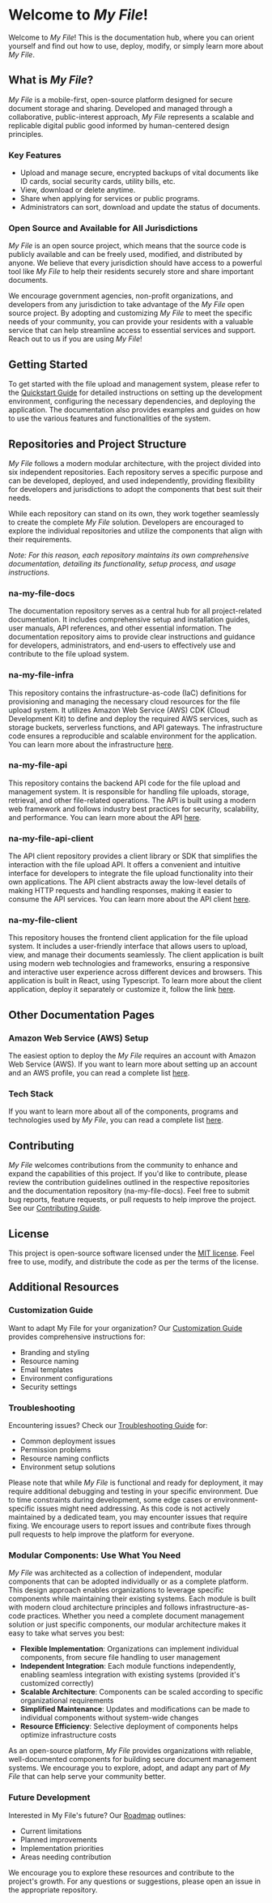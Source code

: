 # Welcome to _My File_!

Welcome to _My File_! This is the documentation hub, where you can orient yourself and find out how to use, deploy, modify, or simply learn more about _My File_.

## What is _My File_?

_My File_ is a mobile-first, open-source platform designed for secure document storage and sharing. Developed and managed through a collaborative, public-interest approach, _My File_ represents a scalable and replicable digital public good informed by human-centered design principles.

### Key Features

- Upload and manage secure, encrypted backups of vital documents like ID cards, social security cards, utility bills, etc.
- View, download or delete anytime.
- Share when applying for services or public programs.
- Administrators can sort, download and update the status of documents.

### Open Source and Available for All Jurisdictions

_My File_ is an open source project, which means that the source code is publicly available and can be freely used, modified, and distributed by anyone. We believe that every jurisdiction should have access to a powerful tool like _My File_ to help their residents securely store and share important documents.

We encourage government agencies, non-profit organizations, and developers from any jurisdiction to take advantage of the _My File_ open source project. By adopting and customizing _My File_ to meet the specific needs of your community, you can provide your residents with a valuable service that can help streamline access to essential services and support. Reach out to us if you are using _My File_!

## Getting Started

To get started with the file upload and management system, please refer to the [Quickstart Guide](quickstart.md) for detailed instructions on setting up the development environment, configuring the necessary dependencies, and deploying the application. The documentation also provides examples and guides on how to use the various features and functionalities of the system.

## Repositories and Project Structure

_My File_ follows a modern modular architecture, with the project divided into six independent repositories. Each repository serves a specific purpose and can be developed, deployed, and used independently, providing flexibility for developers and jurisdictions to adopt the components that best suit their needs.

While each repository can stand on its own, they work together seamlessly to create the complete _My File_ solution. Developers are encouraged to explore the individual repositories and utilize the components that align with their requirements.

_Note: For this reason, each repository maintains its own comprehensive documentation, detailing its functionality, setup process, and usage instructions._

### na-my-file-docs

The documentation repository serves as a central hub for all project-related documentation. It includes comprehensive setup and installation guides, user manuals, API references, and other essential information. The documentation repository aims to provide clear instructions and guidance for developers, administrators, and end-users to effectively use and contribute to the file upload system.

### na-my-file-infra

This repository contains the infrastructure-as-code (IaC) definitions for provisioning and managing the necessary cloud resources for the file upload system. It utilizes Amazon Web Service (AWS) CDK (Cloud Development Kit) to define and deploy the required AWS services, such as storage buckets, serverless functions, and API gateways. The infrastructure code ensures a reproducible and scalable environment for the application.
You can learn more about the infrastructure [here](infra.md).

### na-my-file-api

This repository contains the backend API code for the file upload and management system. It is responsible for handling file uploads, storage, retrieval, and other file-related operations. The API is built using a modern web framework and follows industry best practices for security, scalability, and performance.
You can learn more about the API [here](api.md).

### na-my-file-api-client

The API client repository provides a client library or SDK that simplifies the interaction with the file upload API. It offers a convenient and intuitive interface for developers to integrate the file upload functionality into their own applications. The API client abstracts away the low-level details of making HTTP requests and handling responses, making it easier to consume the API services.
You can learn more about the API client [here](api-client.md).

### na-my-file-client

This repository houses the frontend client application for the file upload system. It includes a user-friendly interface that allows users to upload, view, and manage their documents seamlessly. The client application is built using modern web technologies and frameworks, ensuring a responsive and interactive user experience across different devices and browsers. This application is built in React, using Typescript.
To learn more about the client application, deploy it separately or customize it, follow the link [here](client.md).

## Other Documentation Pages

### Amazon Web Service (AWS) Setup

The easiest option to deploy the _My File_ requires an account with Amazon Web Service (AWS). If you want to learn more about setting up an account and an AWS profile, you can read a complete list [here](aws-setup.md).

### Tech Stack

If you want to learn more about all of the components, programs and technologies used by _My File_, you can read a complete list [here](techstack.md).

## Contributing

_My File_ welcomes contributions from the community to enhance and expand the capabilities of this project. If you'd like to contribute, please review the contribution guidelines outlined in the respective repositories and the documentation repository (na-my-file-docs). Feel free to submit bug reports, feature requests, or pull requests to help improve the project. See our [Contributing Guide](CONTRIBUTING.md).

## License

This project is open-source software licensed under the [MIT license](https://opensource.org/licenses/MIT). Feel free to use, modify, and distribute the code as per the terms of the license.

## Additional Resources

### Customization Guide

Want to adapt My File for your organization? Our [Customization Guide](customization.md) provides comprehensive instructions for:

- Branding and styling
- Resource naming
- Email templates
- Environment configurations
- Security settings

### Troubleshooting

Encountering issues? Check our [Troubleshooting Guide](troubleshooting.md) for:

- Common deployment issues
- Permission problems
- Resource naming conflicts
- Environment setup solutions

Please note that while _My File_ is functional and ready for deployment, it may require additional debugging and testing in your specific environment. Due to time constraints during development, some edge cases or environment-specific issues might need addressing. As this code is not actively maintained by a dedicated team, you may encounter issues that require fixing. We encourage users to report issues and contribute fixes through pull requests to help improve the platform for everyone.

### Modular Components: Use What You Need

_My File_ was architected as a collection of independent, modular components that can be adopted individually or as a complete platform. This design approach enables organizations to leverage specific components while maintaining their existing systems. Each module is built with modern cloud architecture principles and follows infrastructure-as-code practices. Whether you need a complete document management solution or just specific components, our modular architecture makes it easy to take what serves you best:

- **Flexible Implementation**: Organizations can implement individual components, from secure file handling to user management
- **Independent Integration**: Each module functions independently, enabling seamless integration with existing systems (provided it's customized correctly)
- **Scalable Architecture**: Components can be scaled according to specific organizational requirements
- **Simplified Maintenance**: Updates and modifications can be made to individual components without system-wide changes
- **Resource Efficiency**: Selective deployment of components helps optimize infrastructure costs

As an open-source platform, _My File_ provides organizations with reliable, well-documented components for building secure document management systems.
We encourage you to explore, adopt, and adapt any part of _My File_ that can help serve your community better.

### Future Development

Interested in My File's future? Our [Roadmap](roadmap.md) outlines:

- Current limitations
- Planned improvements
- Implementation priorities
- Areas needing contribution

We encourage you to explore these resources and contribute to the project's growth. For any questions or suggestions, please open an issue in the appropriate repository.
